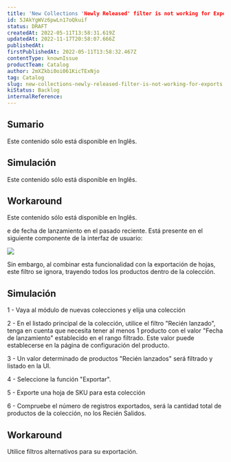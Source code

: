 ```yaml
---
title: 'New Collections 'Newly Released' filter is not working for Exports'
id: 5JAkYgWVz6pwLn17oQkuif
status: DRAFT
createdAt: 2022-05-11T13:58:31.619Z
updatedAt: 2022-11-17T20:58:07.666Z
publishedAt: 
firstPublishedAt: 2022-05-11T13:58:32.467Z
contentType: knownIssue
productTeam: Catalog
author: 2mXZkbi0oi061KicTExNjo
tag: Catalog
slug: new-collections-newly-released-filter-is-not-working-for-exports
kiStatus: Backlog
internalReference: 
---
```


## Sumario

<div class="alert alert-warning">
  <p>Este contenido sólo está disponible en Inglês.</p>
</div>

## Simulación

<div class="alert alert-warning">
  <p>Este contenido sólo está disponible en Inglês.</p>
</div>

## Workaround

<div class="alert alert-warning">
  <p>Este contenido sólo está disponible en Inglês.</p>
</div>

e de fecha de lanzamiento en el pasado reciente. Está presente en el siguiente componente de la interfaz de usuario:

 ![](https://vtexhelp.zendesk.com/attachments/token/pFLlcE3tDbGcA0bgmlAhPNccB/?name=image.png)

Sin embargo, al combinar esta funcionalidad con la exportación de hojas, este filtro se ignora, trayendo todos los productos dentro de la colección.






## Simulación


1 - Vaya al módulo de nuevas colecciones y elija una colección

2 - En el listado principal de la colección, utilice el filtro "Recién lanzado", tenga en cuenta que necesita tener al menos 1 producto con el valor "Fecha de lanzamiento" establecido en el rango filtrado. Este valor puede establecerse en la página de configuración del producto.

3 - Un valor determinado de productos "Recién lanzados" será filtrado y listado en la UI.

4 - Seleccione la función "Exportar".

5 - Exporte una hoja de SKU para esta colección

6 - Compruebe el número de registros exportados, será la cantidad total de productos de la colección, no los Recién Salidos.






## Workaround


Utilice filtros alternativos para su exportación.

